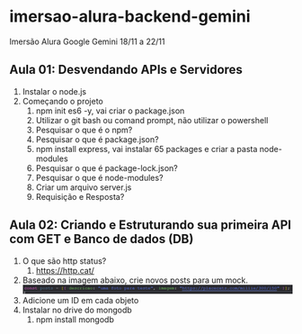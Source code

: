 # imersao-alura-backend-gemini
Imersão Alura Google Gemini 18/11 a 22/11


## Aula 01: Desvendando APIs e Servidores
1. Instalar o node.js
2. Começando o projeto
   1. npm init es6 -y, vai criar o package.json
   2. Utilizar o git bash ou comand prompt, não utilizar o powershell
   3. Pesquisar o que é o npm?
   4. Pesquisar o que é package.json?
   5. npm install express, vai instalar 65 packages e criar a pasta node-modules
   6. Pesquisar o que é package-lock.json?
   7. Pesquisar o que é node-modules?
   8. Criar um arquivo server.js
   9. Requisição e Resposta?

## Aula 02: Criando e Estruturando sua primeira API com GET e Banco de dados (DB)

1. O que são http status?
   1. https://http.cat/
2. Baseado na imagem abaixo, crie novos posts para um mock. ![alt text](image.png)
3. Adicione um ID em cada objeto
4. Instalar no drive do mongodb
   1. npm install mongodb
   

